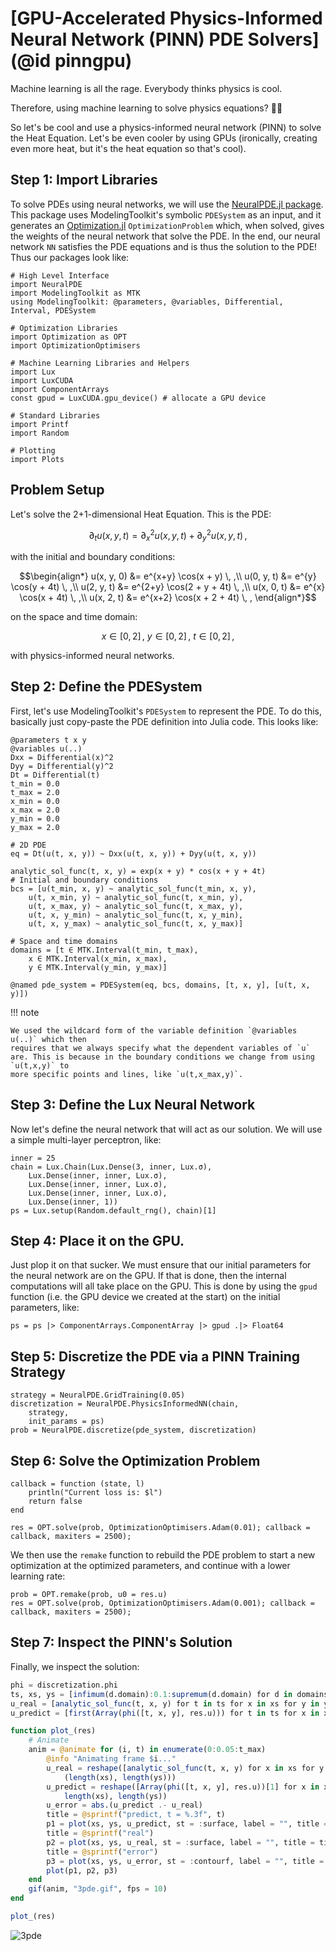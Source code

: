 # [GPU-Accelerated Physics-Informed Neural Network (PINN) PDE Solvers](@id pinngpu)

Machine learning is all the rage. Everybody thinks physics is cool.

Therefore, using machine learning to solve physics equations? 🧠💥

So let's be cool and use a physics-informed neural network (PINN) to solve the Heat
Equation. Let's be even cooler by using GPUs (ironically, creating even more heat, but
it's the heat equation so that's cool).

## Step 1: Import Libraries

To solve PDEs using neural networks, we will use the
[NeuralPDE.jl package](https://neuralpde.sciml.ai/stable/). This package uses
ModelingToolkit's symbolic `PDESystem` as an input, and it generates an
[Optimization.jl](https://docs.sciml.ai/Optimization/stable/) `OptimizationProblem` which,
when solved, gives the weights of the neural network that solve the PDE. In the end, our
neural network `NN` satisfies the PDE equations and is thus the solution to the PDE! Thus
our packages look like:

```@example pinn
# High Level Interface
import NeuralPDE
import ModelingToolkit as MTK
using ModelingToolkit: @parameters, @variables, Differential, Interval, PDESystem

# Optimization Libraries
import Optimization as OPT
import OptimizationOptimisers

# Machine Learning Libraries and Helpers
import Lux
import LuxCUDA
import ComponentArrays
const gpud = LuxCUDA.gpu_device() # allocate a GPU device

# Standard Libraries
import Printf
import Random

# Plotting
import Plots
```

## Problem Setup

Let's solve the 2+1-dimensional Heat Equation. This is the PDE:

```math
∂_t u(x, y, t) = ∂^2_x u(x, y, t) + ∂^2_y u(x, y, t) \, ,
```

with the initial and boundary conditions:

```math
\begin{align*}
u(x, y, 0) &= e^{x+y} \cos(x + y)      \, ,\\
u(0, y, t) &= e^{y}   \cos(y + 4t)     \, ,\\
u(2, y, t) &= e^{2+y} \cos(2 + y + 4t) \, ,\\
u(x, 0, t) &= e^{x}   \cos(x + 4t)     \, ,\\
u(x, 2, t) &= e^{x+2} \cos(x + 2 + 4t) \, ,
\end{align*}
```

on the space and time domain:

```math
x \in [0, 2] \, ,\ y \in [0, 2] \, , \ t \in [0, 2] \, ,
```

with physics-informed neural networks.

## Step 2: Define the PDESystem

First, let's use ModelingToolkit's `PDESystem` to represent the PDE. To do this, basically
just copy-paste the PDE definition into Julia code. This looks like:

```@example pinn
@parameters t x y
@variables u(..)
Dxx = Differential(x)^2
Dyy = Differential(y)^2
Dt = Differential(t)
t_min = 0.0
t_max = 2.0
x_min = 0.0
x_max = 2.0
y_min = 0.0
y_max = 2.0

# 2D PDE
eq = Dt(u(t, x, y)) ~ Dxx(u(t, x, y)) + Dyy(u(t, x, y))

analytic_sol_func(t, x, y) = exp(x + y) * cos(x + y + 4t)
# Initial and boundary conditions
bcs = [u(t_min, x, y) ~ analytic_sol_func(t_min, x, y),
    u(t, x_min, y) ~ analytic_sol_func(t, x_min, y),
    u(t, x_max, y) ~ analytic_sol_func(t, x_max, y),
    u(t, x, y_min) ~ analytic_sol_func(t, x, y_min),
    u(t, x, y_max) ~ analytic_sol_func(t, x, y_max)]

# Space and time domains
domains = [t ∈ MTK.Interval(t_min, t_max),
    x ∈ MTK.Interval(x_min, x_max),
    y ∈ MTK.Interval(y_min, y_max)]

@named pde_system = PDESystem(eq, bcs, domains, [t, x, y], [u(t, x, y)])
```

!!! note
    
    We used the wildcard form of the variable definition `@variables u(..)` which then
    requires that we always specify what the dependent variables of `u` are. This is because in the boundary conditions we change from using `u(t,x,y)` to
    more specific points and lines, like `u(t,x_max,y)`.

## Step 3: Define the Lux Neural Network

Now let's define the neural network that will act as our solution.
We will use a simple multi-layer perceptron, like:

```@example pinn
inner = 25
chain = Lux.Chain(Lux.Dense(3, inner, Lux.σ),
    Lux.Dense(inner, inner, Lux.σ),
    Lux.Dense(inner, inner, Lux.σ),
    Lux.Dense(inner, inner, Lux.σ),
    Lux.Dense(inner, 1))
ps = Lux.setup(Random.default_rng(), chain)[1]
```

## Step 4: Place it on the GPU.

Just plop it on that sucker. We must ensure that our initial parameters for the neural
network are on the GPU. If that is done, then the internal computations will all take place
on the GPU. This is done by using the `gpud` function (i.e. the GPU
device we created at the start) on the initial parameters, like:

```@example pinn
ps = ps |> ComponentArrays.ComponentArray |> gpud .|> Float64
```

## Step 5: Discretize the PDE via a PINN Training Strategy

```@example pinn
strategy = NeuralPDE.GridTraining(0.05)
discretization = NeuralPDE.PhysicsInformedNN(chain,
    strategy,
    init_params = ps)
prob = NeuralPDE.discretize(pde_system, discretization)
```

## Step 6: Solve the Optimization Problem

```@example pinn
callback = function (state, l)
    println("Current loss is: $l")
    return false
end

res = OPT.solve(prob, OptimizationOptimisers.Adam(0.01); callback = callback, maxiters = 2500);
```

We then use the `remake` function to rebuild the PDE problem to start a new
optimization at the optimized parameters, and continue with a lower learning rate:

```@example pinn
prob = OPT.remake(prob, u0 = res.u)
res = OPT.solve(prob, OptimizationOptimisers.Adam(0.001); callback = callback, maxiters = 2500);
```

## Step 7: Inspect the PINN's Solution

Finally, we inspect the solution:

```julia
phi = discretization.phi
ts, xs, ys = [infimum(d.domain):0.1:supremum(d.domain) for d in domains]
u_real = [analytic_sol_func(t, x, y) for t in ts for x in xs for y in ys]
u_predict = [first(Array(phi([t, x, y], res.u))) for t in ts for x in xs for y in ys]

function plot_(res)
    # Animate
    anim = @animate for (i, t) in enumerate(0:0.05:t_max)
        @info "Animating frame $i..."
        u_real = reshape([analytic_sol_func(t, x, y) for x in xs for y in ys],
            (length(xs), length(ys)))
        u_predict = reshape([Array(phi([t, x, y], res.u))[1] for x in xs for y in ys],
            length(xs), length(ys))
        u_error = abs.(u_predict .- u_real)
        title = @sprintf("predict, t = %.3f", t)
        p1 = plot(xs, ys, u_predict, st = :surface, label = "", title = title)
        title = @sprintf("real")
        p2 = plot(xs, ys, u_real, st = :surface, label = "", title = title)
        title = @sprintf("error")
        p3 = plot(xs, ys, u_error, st = :contourf, label = "", title = title)
        plot(p1, p2, p3)
    end
    gif(anim, "3pde.gif", fps = 10)
end

plot_(res)
```

![3pde](https://user-images.githubusercontent.com/12683885/129949743-9471d230-c14f-4105-945f-6bc52677d40e.gif)
